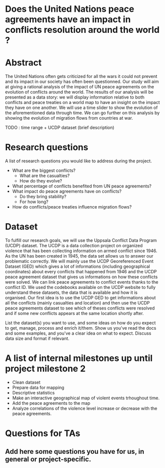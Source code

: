 # Does the United Nations peace agreements have an impact in conflicts resolution around the world ?

# Abstract
The United Nations often gets criticized for all the wars it could not prevent and its impact in our society has often been questionned. Our study will aim at giving a rational analysis of the impact of UN peace agreements on the evolution of conflicts around the world. The results of our analysis will be presented as a data story: we will display information relative to both conflicts and peace treaties on a world map to have an insight on the impact they have on one another. We will use a time slider to show the evolution of the aforementioned data through time. We can go further on this analysis by showing the evolution of migration flows from countries at war.

TODO : time range + UCDP dataset (brief description)

# Research questions
A list of research questions you would like to address during the project.

- What are the biggest conflicts?
  - What are the casualties?
  - How do they evolve? 
- What percentage of conflicts benefited from UN peace agreements?
- What impact do peace agreements have on conflicts? 
  - Do they bring stability? 
  - For how long?
- How do conflicts/peace treaties influence migration flows?

# Dataset
To fulfill our research goals, we will use the Uppsala Conflict Data Program (UCDP) dataset. The UCDP is a data collection project on organized violence that has been collecting information on armed conflict since 1946. As the UN has been created in 1945, the data set allows us to answer our problematic correctly. We will mainly use the UCDP Georeferenced Event Dataset (GED) which gives a lot of informations (including geographical coordinates) about every conflicts that happened from 1946 and the UCDP peace agreement dataset that gives us informations on how these conflicts were solved. We can link peace agreements to conflict events thanks to the conflict ID.
We used the codebooks available on the UCDP website to fully understand these datasets, the data that is available and how it is organised. 
Our first idea is to use the UCDP GED to get informations about all the conflicts (mainly casualties and location) and then use the UCDP peace agreements dataset to see which of theses conflicts were resolved and if some new conflicts appears at the same location shortly after.



List the dataset(s) you want to use, and some ideas on how do you expect to get, manage, process and enrich it/them. Show us you've read the docs and some examples, and you've a clear idea on what to expect. Discuss data size and format if relevant.

# A list of internal milestones up until project milestone 2
- Clean dataset
- Prepare data for mapping
- Descriptive statistics
- Make an interactive geographical map of violent events trhoughout time.
- Add the peace agreements to the map
- Analyze correlations of the violence level increase or decrease with the peace agreements.

# Questions for TAs
Add here some questions you have for us, in general or project-specific.
- 
